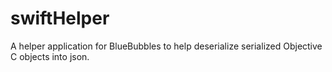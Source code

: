 # swiftHelper

A helper application for BlueBubbles to help deserialize serialized Objective C objects into json.
